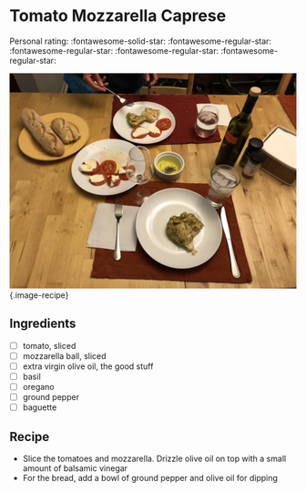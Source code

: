 # Tomato Mozzarella Caprese

<!-- {cts} rating=1; (User can specify rating on scale of 1-5) -->

Personal rating: :fontawesome-solid-star: :fontawesome-regular-star: :fontawesome-regular-star: :fontawesome-regular-star: :fontawesome-regular-star:

<!-- {cte} -->

<!-- {cts} name_image=tomato_mozzarella_caprese.jpg; (User can specify image name) -->

![tomato_mozzarella_caprese.jpg](./tomato_mozzarella_caprese.jpg){.image-recipe}

<!-- {cte} -->

## Ingredients

- [ ] tomato, sliced
- [ ] mozzarella ball, sliced
- [ ] extra virgin olive oil, the good stuff
- [ ] basil
- [ ] oregano
- [ ] ground pepper
- [ ] baguette

## Recipe

- Slice the tomatoes and mozzarella. Drizzle olive oil on top with a small amount of balsamic vinegar
- For the bread, add a bowl of ground pepper and olive oil for dipping
